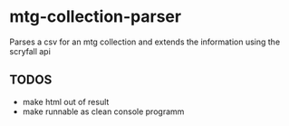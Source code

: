 # mtg-collection-parser
Parses a csv for an mtg collection and extends the information using the scryfall api

## TODOS
- make html out of result
- make runnable as clean console programm